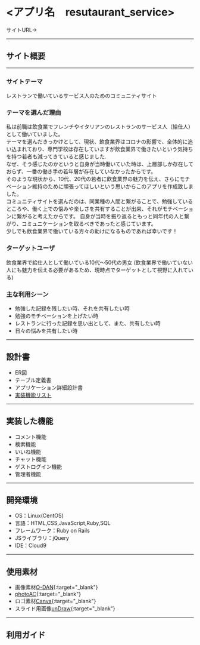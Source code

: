 # <アプリ名　resutaurant_service>
サイトURL→
***

## サイト概要
***
### サイトテーマ
レストランで働いているサービス人のためのコミュニティサイト


### テーマを選んだ理由
私は前職は飲食業でフレンチやイタリアンのレストランのサービス人（給仕人）として働いていました。
<br>テーマを選んだきっかけとして、現状、飲食業界はコロナの影響で、全体的に追い込まれており、専門学校は存在していますが飲食業界で働きたいという気持ちを持つ若者も減ってきていると感じました.
<br>なぜ、そう感じたのかというと自身が当時働いていた時は、上層部しか存在しておらず、一番の働き手の若年層が存在していなかったからです。
<br>そのような現状から、10代、20代の若者に飲食業界の魅力を伝え、さらにモチベーション維持のために頑張ってほしいという思いからこのアプリを作成致しました。
<br>コミュニティサイトを選んだのは、同業種の人間と繋がることで、勉強しているところや、働く上での悩みや楽しさを共有することが出来、それがモチベーションに繋がると考えたからです。
自身が当時を振り返るともっと同年代の人と繋がり、コミュニケーションを取るべきであったと感じています。
<br>少しでも飲食業界で働いている方々の助けになるものであれば幸いです！
### ターゲットユーザ
飲食業界で給仕人として働いている10代～50代の男女
(飲食業界で働いていない人にも魅力を伝える必要があるため、現時点でターゲットとして視野に入れている)

### 主な利用シーン
- 勉強した記録を残したい時、それを共有したい時
- 勉強のモチベーションを上げたい時
- レストランに行った記録を思い出として、また、共有したい時
- 日々の悩みを共有したい時

***

## 設計書
- ER図
- テーブル定義書
- アプリケーション詳細設計書
- [実装機能リスト](https://docs.google.com/spreadsheets/d/1xUfJlv5FiXKI81pIgQG2H8ZrEnq5qfRgFONGGhhbNLE/edit?usp=sharing)

***

## 実装した機能
- コメント機能
- 検索機能
- いいね機能
- チャット機能
- ゲストログイン機能
- 管理者機能



***
## 開発環境
- OS：Linux(CentOS)
- 言語：HTML,CSS,JavaScript,Ruby,SQL
- フレームワーク：Ruby on Rails
- JSライブラリ：jQuery
- IDE：Cloud9

***
## 使用素材
- 画像素材[O-DAN](https://o-dan.net/ja/){:target="_blank"}　
- [photoAC](https://www.photo-ac.com/){:target="_blank"}
- ロゴ素材[Canva](https://www.canva.com/){:target="_blank"}
- スライド用画像[unDraw](https://undraw.co/illustrations){:target="_blank"}

***
## 利用ガイド
